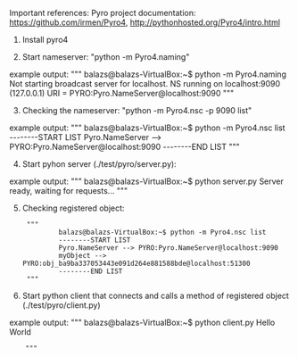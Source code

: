 Important references:
Pyro project documentation: https://github.com/irmen/Pyro4, http://pythonhosted.org/Pyro4/intro.html

1. Install pyro4

2. Start nameserver: "python -m Pyro4.naming"

example output:
        """
                balazs@balazs-VirtualBox:~$ python -m Pyro4.naming
                Not starting broadcast server for localhost.
                NS running on localhost:9090 (127.0.0.1)
                URI = PYRO:Pyro.NameServer@localhost:9090
        """

3. Checking the nameserver: "python -m Pyro4.nsc -p 9090 list"

example output:
        """
                balazs@balazs-VirtualBox:~$ python -m Pyro4.nsc list
                --------START LIST
                Pyro.NameServer --> PYRO:Pyro.NameServer@localhost:9090
                --------END LIST
        """


4. Start pyhon server (./test/pyro/server.py):

example output:
        """
                balazs@balazs-VirtualBox:~$ python server.py
                Server ready, waiting for requests...
        """

5. Checking registered object:

        """
                balazs@balazs-VirtualBox:~$ python -m Pyro4.nsc list
                --------START LIST
                Pyro.NameServer --> PYRO:Pyro.NameServer@localhost:9090
                myObject --> PYRO:obj_ba9ba337053443e091d264e881588bde@localhost:51300
                --------END LIST
        """

6. Start python client that connects and calls a method of registered object (./test/pyro/client.py)

example output:
        """
                balazs@balazs-VirtualBox:~$ python client.py
                Hello World

        """

